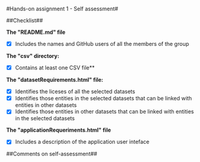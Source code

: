 #Hands-on assignment 1 - Self assessment#

##Checklist##

**The "README.md" file**

- [x] Includes the names and GitHub users of all the members of the group

**The "csv" directory:**

- [x] Contains at least one CSV file**

**The "datasetRequirements.html" file:**

- [x] Identifies the liceses of all the selected datasets
- [x] Identifies those entities in the selected datasets that can be linked with entities in other datasets
- [x] Identifies those entities in other datasets that can be linked with entities in the selected datasets

**The "applicationRequeriments.html" file**

- [x] Includes a description of the application user inteface

##Comments on self-assessment##
